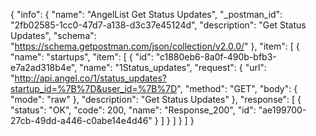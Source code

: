 {
  "info": {
    "name": "AngelList Get Status Updates",
    "_postman_id": "2fb02585-1cc0-47d7-a138-d3c37e45124d",
    "description": "Get Status Updates",
    "schema": "https://schema.getpostman.com/json/collection/v2.0.0/"
  },
  "item": [
    {
      "name": "startups",
      "item": [
        {
          "id": "c1880eb6-8a0f-490b-bfb3-e7a2ad318b4e",
          "name": "1Status_updates",
          "request": {
            "url": "http://api.angel.co/1/status_updates?startup_id=%7B%7D&user_id=%7B%7D",
            "method": "GET",
            "body": {
              "mode": "raw"
            },
            "description": "Get Status Updates"
          },
          "response": [
            {
              "status": "OK",
              "code": 200,
              "name": "Response_200",
              "id": "ae199700-27cb-49dd-a446-c0abe14e4d46"
            }
          ]
        }
      ]
    }
  ]
}